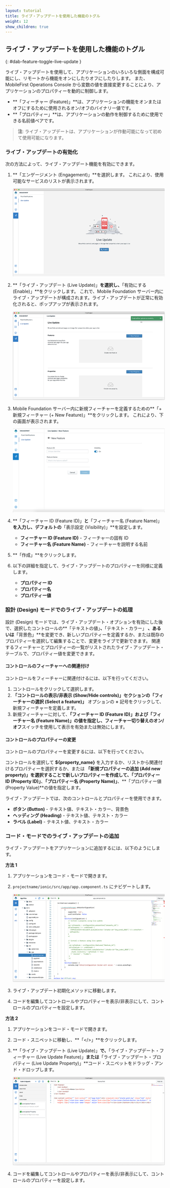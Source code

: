 ```yaml
---
layout: tutorial
title: ライブ・アップデートを使用した機能のトグル
weight: 12
show_children: true
---
```

<!-- NLS_CHARSET=UTF-8 -->
## ライブ・アップデートを使用した機能のトグル
{: #dab-feature-toggle-live-update }

ライブ・アップデートを使用して、アプリケーションのいろいろな側面を構成可能にし、リモートから機能をオンにしたりオフにしたりします。 また、MobileFirst Operations Console から変数の値を直接変更することにより、アプリケーションのプロパティーを動的に制御します。

* **「フィーチャー (Feature)」**は、アプリケーションの機能をオンまたはオフにするために使用されるオン/オフのバイナリー値です。
* **「プロパティー」**は、アプリケーションの動作を制御するために使用できる名前値ペアです。

>**注**: ライブ・アップデートは、アプリケーションが作動可能になって初めて使用可能になります。

### ライブ・アップデートの有効化

次の方法によって、ライブ・アップデート機能を有効にできます。

1. **「エンゲージメント (Engagement)」**を選択します。 これにより、使用可能なサービスのリストが表示されます。

    ![「エンゲージメント (Engagement)」-「ライブ・アップデート (Live Update)」](dab-live-update.png)

2. **「ライブ・アップデート (Live Update)」**を選択し、**「有効にする (Enable)」**をクリックします。 これで、Mobile Foundation サーバー内にライブ・アップデートが構成されます。ライブ・アップデートが正常に有効化されると、ポップアップが表示されます。

    ![ライブ・アップデートの有効化](dab-live-update-enable.png)

3. Mobile Foundation サーバー内に新規フィーチャーを定義するための**「+ 新規フィーチャー (+ New Feature)」**をクリックします。 これにより、下の画面が表示されます。

    ![新規プロパティー](dab-live-update-feature-new.png)

4. **「フィーチャー ID (Feature ID)」**と**「フィーチャー名 (Feature Name)」**を入力し、デフォルトの**「表示設定 (Visibility)」**を設定します。

    * **フィーチャー ID (Feature ID)** - フィーチャーの固有 ID
    * **フィーチャー名 (Feature Name)** - フィーチャーを説明する名前

5. **「作成」**をクリックします。

6. 以下の詳細を指定して、ライブ・アップデートのプロパティーを同様に定義します。

    * **プロパティー ID**
    * **プロパティー名**
    * **プロパティー値**

### 設計 (Design) モードでのライブ・アップデートの処理

設計 (Design) モードでは、ライブ・アップデート・オプションを有効にした後で、選択したコントロールの**「テキストの値」**、**「テキスト・カラー」 **、あるいは**「背景色」**を変更でき、新しいプロパティーを定義するか、または既存のプロパティーを選択して編集することで、変更をライブで更新できます。
関連するフィーチャーとプロパティーの一覧がリストされたライブ・アップデート・テーブルで、プロパティー値を変更できます。

#### コントロールのフィーチャーへの関連付け

コントロールをフィーチャーに関連付けるには、以下を行ってください。

1. コントロールをクリックして選択します。 
2. **「コントロールの表示/非表示 (Show/Hide controls)」**セクションの**「フィーチャーの選択 (Select a feature)」** オプションの **+** 記号をクリックして、新規フィーチャーを定義します。 
3. 新規フィーチャーに対して、**「フィーチャー ID (Feature ID)」**および**「フィーチャー名 (Feature Name)」**の値を指定し、フィーチャー切り替えの**オン/オフ**スイッチを使用して表示を有効または無効にします。

#### コントロールのプロパティーの変更

コントロールのプロパティーを変更するには、以下を行ってください。

コントロールを選択して **${property_name}** を入力するか、リストから関連付けるプロパティーを選択するか、または **「新規プロパティーの追加 (Add new property)」**を選択することで新しいプロパティーを作成して、**「プロパティー ID (Property ID)」**、**「プロパティー名 (Property Name)」**、**「プロパティー値 (Property Value)**の値を指定します。
 
ライブ・アップデートでは、次のコントロールとプロパティーを使用できます。

* **ボタン (Button)** - テキスト値、テキスト・カラー、背景色
* **ヘッディング (Heading)** - テキスト値、テキスト・カラー
* **ラベル (Label)** - テキスト値、テキスト・カラー

### コード・モードでのライブ・アップデートの追加

ライブ・アップデートをアプリケーションに追加するには、以下のようにします。

**方法 1**

1. アプリケーションをコード・モードで開きます。
2. `projectname/ionic/src/app/app.component.ts` にナビゲートします。

    ![コード・モードでのライブ・アップデートの追加 - 方法 1](dab-live-update-new-feature-code.png)

3. ライブ・アップデート初期化メソッドに移動します。
4. コードを編集してコントロールやプロパティーを表示/非表示にして、コントロールのプロパティーを設定します。

**方法 2**

1. アプリケーションをコード・モードで開きます。
2. コード・スニペットに移動し、**「</>」**をクリックします。
3. **「ライブ・アップデート (Live Update)」**で、**「ライブ・アップデート・フィーチャー (Live Update Feature)」**または**「ライブ・アップデート・プロパティー (Live Update Property)」**コード・スニペットをドラッグ・アンド・ドロップします。

    ![コード・モードでのライブ・アップデートの追加 - 方法 2](dab-live-update-new-feature-code-snippet.png)

4. コードを編集してコントロールやプロパティーを表示/非表示にして、コントロールのプロパティーを設定します。
